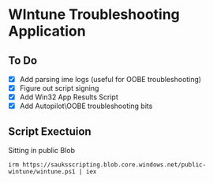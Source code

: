 # WIntune Troubleshooting Application

## To Do

- [X] Add parsing ime logs (useful for OOBE troubleshooting)
- [X] Figure out script signing
- [X] Add Win32 App Results Script
- [X] Add Autopilot\OOBE troubleshooting bits

## Script Exectuion

Sitting in public Blob

`irm https://sauksscripting.blob.core.windows.net/public-wintune/wintune.ps1 | iex`
